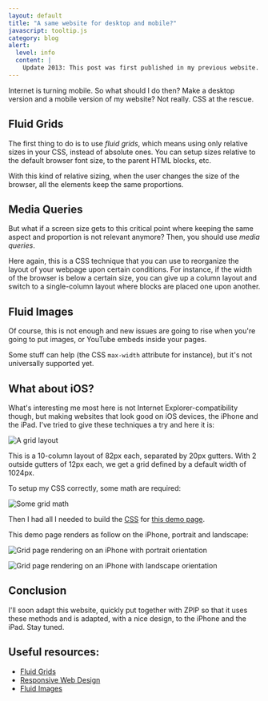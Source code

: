 ```yaml
---
layout: default
title: "A same website for desktop and mobile?"
javascript: tooltip.js
category: blog
alert:
  level: info
  content: |
    Update 2013: This post was first published in my previous website. It is still mostly relevent but needs updates. I'll try to update it soon.
---
```


Internet is turning mobile. So what should I do then? Make a desktop version and a mobile version of my website?
Not really. CSS at the rescue.

## Fluid Grids

The first thing to do is to use _fluid grids_, which means using only relative sizes in your CSS, instead of absolute ones.
You can setup sizes relative to the default browser font size, to the parent HTML blocks, etc.

With this kind of relative sizing, when the user changes the size of the browser, all the elements keep the same proportions.

## Media Queries

But what if a screen size gets to this critical point where keeping the same aspect and proportion is not relevant anymore?
Then, you should use _media queries_.

Here again, this is a CSS technique that you can use to reorganize the layout of your webpage upon certain conditions.
For instance, if the width of the browser is below a certain size, you can give up a column layout and switch to a single-column
layout where blocks are placed one upon another.

## Fluid Images

Of course, this is not enough and new issues are going to rise when you're going to put images, or YouTube embeds inside your
pages.

Some stuff can help (the CSS `max-width` attribute for instance), but it's not universally supported yet.

## What about iOS?

What's interesting me most here is not Internet Explorer-compatibility though, but making websites that look good on
iOS devices, the iPhone and the iPad. I've tried to give these techniques a try and here it is:

![A grid layout](../../assets/images/grid.png "A grid layout")

This is a 10-column layout of 82px each, separated by 20px gutters. With 2 outside gutters of 12px each, we get a grid defined
by a default width of 1024px.

To setup my CSS correctly, some math are required:

![Some grid math](../../assets/images/grid-math.png "Some grid math")

Then I had all I needed to build the [CSS][1] for [this demo page][2].

This demo page renders as follow on the iPhone, portrait and landscape:

![Grid page rendering on an iPhone with portrait orientation](../../assets/images/grid-portrait.jpg "Grid page rendering on an iPhone with portrait orientation")

![Grid page rendering on an iPhone with landscape orientation](../../assets/images/grid-landscape.jpg "Grid page rendering on an iPhone with landscape orientation")

## Conclusion

<a id="update-notice" data-toggle="tooltip" title="This is pretty old and needs to be updated but you can visit the promised update here: http://mickaelflochlay.com/spip/">I'll soon adapt this website, quickly put together with ZPIP so that it uses these methods and is adapted, with a nice design, to the iPhone and the iPad. Stay tuned.</a>

## Useful resources:

- [Fluid Grids][3]
- [Responsive Web Design][4]
- [Fluid Images][5]

[1]: ../../assets/grid.css
[2]: ../../assets/grid-demo.html
[3]: http://www.alistapart.com/articles/fluidgrids/
[4]: http://www.alistapart.com/articles/responsive-web-design/
[5]: http://unstoppablerobotninja.com/entry/fluid-images
